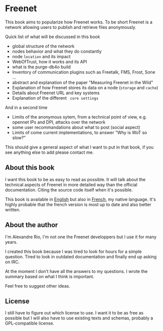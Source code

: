 # Freenet

This book aims to popularize how Freenet works. To be short Freenet is a network allowing users to publish and retrieve files anonymously.

Quick list of what will be discussed in this book
* global structure of the network
* nodes behavior and what they do constantly
* node `location` and its impact
* WebOfTrust, how it works and its API
* what is the purge-db4o build
* Inventory of communication plugins such as Freetalk, FMS, Frost, Sone …
* abstract and explanation of the paper "Measuring Freenet in the Wild"
* Explanation of how Freenet stores its data on a node (`storage` and `cache`)
* Details about Freenet URL and key systems
* Explanation of the different ` core settings`

And in a second time
* Limits of the anonymous sytem, from a technical point of view, e.g. opennet IPs and DPI, attacks over the network
* some user recommandations about what to post (social aspect)
* Limits of come current implementations, to answer "Why is WoT so slow?"


This should give a general aspect of what I want to put in that book, if you see anything else to add please contact me.

## About this book

I want this book to be as easy to read as possible. It will talk about the technical aspects of Freenet in more detailed way than the official documentation. Citing the source code itself when it's possible.

This book is available in [English](https://www.gitbook.com/book/alexandrerio/freenet-internals) but also in [French](https://www.gitbook.com/book/alexandrerio/freenet-internals-french-version/details), my native language. It's highly probable that the french version is most up to date and also better written.

## About the author

I'm Alexandre Rio, I'm not one the Freenet developpers but I use it for many years.

I created this book because I was tired to look for hours for a simple question. Tired to look in outdated documentation and finally end up asking on IRC.

At the moment I don't have all the answers to my questions. I wrote the summary based on what I think is important.

Feel free to suggest other ideas.

## License

I still have to figure out which license to use. I want it to be as free as possible but I will also have to use existing texts and schemas, probably a GPL-compatible license.